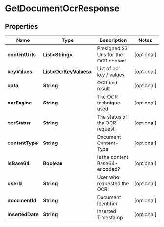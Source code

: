 

# GetDocumentOcrResponse


## Properties

| Name | Type | Description | Notes |
|------------ | ------------- | ------------- | -------------|
|**contentUrls** | **List&lt;String&gt;** | Presigned S3 Urls for the OCR content |  [optional] |
|**keyValues** | [**List&lt;OcrKeyValues&gt;**](OcrKeyValues.md) | List of ocr key / values |  [optional] |
|**data** | **String** | OCR text result |  [optional] |
|**ocrEngine** | **String** | The OCR technique used |  [optional] |
|**ocrStatus** | **String** | The status of the OCR request |  [optional] |
|**contentType** | **String** | Document Content-Type |  [optional] |
|**isBase64** | **Boolean** | Is the content Base64-encoded? |  [optional] |
|**userId** | **String** | User who requested the OCR |  [optional] |
|**documentId** | **String** | Document Identifier |  [optional] |
|**insertedDate** | **String** | Inserted Timestamp |  [optional] |



